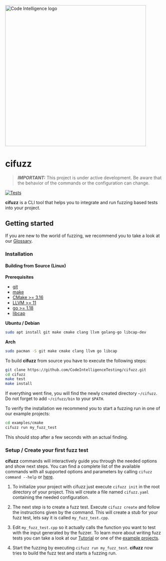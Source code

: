 <a href="https://www.code-intelligence.com/">
<img src="https://www.code-intelligence.com/hubfs/Logos/CI%20Logos/Logo_quer_white.png" alt="Code Intelligence logo" width="450px">
</a>

# cifuzz

> **_IMPORTANT:_** This project is under active development. 
Be aware that the behavior of the commands or the configuration 
can change.

[![Tests](https://github.com/CodeIntelligenceTesting/cifuzz/actions/workflows/pipeline_pr.yml/badge.svg?branch=main)](https://github.com/CodeIntelligenceTesting/cifuzz/actions/workflows/pipeline_pr.yml)

**cifuzz** is a CLI tool that helps you to integrate and run fuzzing 
based tests into your project.

## Getting started
If you are new to the world of fuzzing, we recommend you to take a 
look at our [Glossary](docs/Glossary.md).

### Installation

#### Building from Source (Linux)

**Prerequisites**
* [git](https://git-scm.com/)
* [make](https://www.gnu.org/software/make/)
* [CMake >= 3.16](https://cmake.org/)
* [LLVM >= 11](https://clang.llvm.org/get_started.html)
* [go >= 1.18](https://go.dev/doc/install)
* [libcap](https://man7.org/linux/man-pages/man3/libcap.3.html)


**Ubuntu / Debian**
```bash
sudo apt install git make cmake clang llvm golang-go libcap-dev 
```

**Arch**
```bash
sudo pacman -S git make cmake clang llvm go libcap
```

To build **cifuzz** from source you have to execute the following steps:
```bash
git clone https://github.com/CodeIntelligenceTesting/cifuzz.git
cd cifuzz
make test
make install
```
If everything went fine, you will find the newly created directory 
`~/cifuzz`. Do not forget to add `~/cifuzz/bin` to your `$PATH`.

To verify the installation we recommend you to start a fuzzing run
in one of our example projects:
``` bash
cd examples/cmake
cifuzz run my_fuzz_test
```
This should stop after a few seconds with an actual finding.

### Setup / Create your first fuzz test
**cifuzz** commands will interactively guide you through the needed 
options and show next steps. You can find a complete 
list of the available commands with all supported options and 
parameters by calling `cifuzz command --help` or 
[here](https://github.com/CodeIntelligenceTesting/cifuzz/wiki/cifuzz).

1. To initialize your project with cifuzz just execute `cifuzz init` 
in the root directory of your project. This will create a file named 
`cifuzz.yaml` containing the needed configuration.

2. The next step is to create a fuzz test. Execute `cifuzz create` 
and follow the instructions given by the command. This will create a 
stub for your fuzz test, lets say it is called `my_fuzz_test.cpp`.

3. Edit `my_fuzz_test.cpp` so it actually calls the function you want 
to test with the input generated by the fuzzer. To learn more about 
writing fuzz tests you can take a look at our 
[Tutorial](docs/How-To-Write-A-Fuzz-Test.md) or one of the 
[example projects](examples).

4. Start the fuzzing by executing `cifuzz run my_fuzz_test`. 
**cifuzz** now tries to build the fuzz test and starts a fuzzing run.



